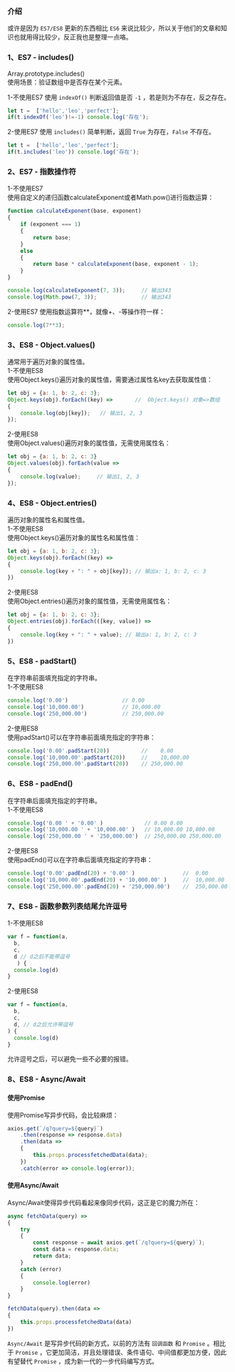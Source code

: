 ### 介绍
或许是因为 `ES7/ES8` 更新的东西相比 `ES6` 来说比较少，所以关于他们的文章和知识也就用得比较少，反正我也是整理一点咯。  

### 1、ES7 - includes()
Array.prototype.includes()  
使用场景：验证数组中是否存在某个元素。  

1-不使用ES7   使用 `indexOf()` 判断返回值是否 `-1` ，若是则为不存在，反之存在。
```js
let t =  ['hello','leo','perfect'];
if(t.indexOf('leo')!=-1) console.log('存在');
```
  
2-使用ES7  使用 `includes()` 简单判断，返回 `True` 为存在，`False` 不存在。
```js
let t =  ['hello','leo','perfect'];
if(t.includes('leo')) console.log('存在');
```  

### 2、ES7 - 指数操作符
1-不使用ES7  
使用自定义的递归函数calculateExponent或者Math.pow()进行指数运算：  
```js
function calculateExponent(base, exponent)
{
    if (exponent === 1)
    {
        return base;
    }
    else
    {
        return base * calculateExponent(base, exponent - 1);
    }
}

console.log(calculateExponent(7, 3));     // 输出343
console.log(Math.pow(7, 3));              // 输出343
```

2-使用ES7 
使用指数运算符**，就像+、-等操作符一样：  
```js
console.log(7**3);
```

### 3、ES8 - Object.values()
通常用于遍历对象的属性值。  
1-不使用ES8  
使用Object.keys()遍历对象的属性值，需要通过属性名key去获取属性值：  
```js
let obj = {a: 1, b: 2, c: 3};
Object.keys(obj).forEach((key) =>       //  Object.keys() 对象=>数组
{
    console.log(obj[key]);   // 输出1, 2, 3
});
```

2-使用ES8    
使用Object.values()遍历对象的属性值，无需使用属性名：  
```js
let obj = {a: 1, b: 2, c: 3}
Object.values(obj).forEach(value =>
{
    console.log(value);     // 输出1, 2, 3
});
```

### 4、ES8 - Object.entries()
遍历对象的属性名和属性值。  
1-不使用ES8  
使用Object.keys()遍历对象的属性名和属性值： 
```js
let obj = {a: 1, b: 2, c: 3};
Object.keys(obj).forEach((key) =>
{
    console.log(key + ": " + obj[key]); // 输出a: 1, b: 2, c: 3
})
```

2-使用ES8    
使用Object.entries()遍历对象的属性值，无需使用属性名：  
```js
let obj = {a: 1, b: 2, c: 3};
Object.entries(obj).forEach(([key, value]) =>
{
    console.log(key + ": " + value); // 输出a: 1, b: 2, c: 3
})
```

### 5、ES8 - padStart()
在字符串前面填充指定的字符串。  
1-不使用ES8  
```js
console.log('0.00')         	    // 0.00
console.log('10,000.00')   	        // 10,000.00   
console.log('250,000.00')   	    // 250,000.00
```

2-使用ES8    
使用padStart()可以在字符串前面填充指定的字符串：  
```js
console.log('0.00'.padStart(20))          //    0.00	
console.log('10,000.00'.padStart(20))     //    10,000.00 
console.log('250,000.00'.padStart(20))    // 250,000.00
```

### 6、ES8 - padEnd()
在字符串后面填充指定的字符串。  
1-不使用ES8  
```js
console.log('0.00 ' + '0.00' )         	   // 0.00 0.00
console.log('10,000.00 ' + '10,000.00' )   // 10,000.00 10,000.00  
console.log('250,000.00 ' + '250,000.00')  // 250,000.00 250,000.00
```

2-使用ES8    
使用padEnd()可以在字符串后面填充指定的字符串：  
```js
console.log('0.00'.padEnd(20) + '0.00' )         	   //  0.00           0.00
console.log('10,000.00'.padEnd(20) + '10,000.00' )     //  10,000.00           10,000.00
console.log('250,000.00'.padEnd(20) + '250,000.00')    //  250,000.00          250,000.00
```

### 7、ES8 - 函数参数列表结尾允许逗号
1-不使用ES8  
```js
var f = function(a,
  b,
  c,
  d // d之后不能带逗号
   ) { 
  console.log(d)
}
```
2-使用ES8  
```js
var f = function(a,
  b,
  c,
  d, // d之后允许带逗号
) { 
  console.log(d)
}
```
允许逗号之后，可以避免一些不必要的报错。  

### 8、ES8 - Async/Await
####  使用Promise
使用Promise写异步代码，会比较麻烦：
```js
axios.get(`/q?query=${query}`)
    .then(response => response.data)
    .then(data =>
    {
        this.props.processfetchedData(data);
    })
    .catch(error => console.log(error));
```

####  使用Async/Await
Async/Await使得异步代码看起来像同步代码，这正是它的魔力所在：
```js
async fetchData(query) =>
{
    try
    {
        const response = await axios.get(`/q?query=${query}`);
        const data = response.data;
        return data;
    }
    catch (error)
    {
        console.log(error)
    }
}

fetchData(query).then(data =>
{
    this.props.processfetchedData(data)
})
```
`Async/Await` 是写异步代码的新方式，以前的方法有 `回调函数` 和 `Promise` 。相比于 `Promise` ，它更加简洁，并且处理错误、条件语句、中间值都更加方便，因此有望替代 `Promise` ，成为新一代的一步代码编写方式。
